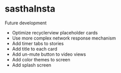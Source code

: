 # sasthaInsta

Future development
- Optimize recyclerview placeholder cards
- Use more complex network response mechanism
- Add timer tabs to stories
- Add title to each card
- Add un-mute button to video views
- Add color themes to screen
- Add splash screen
